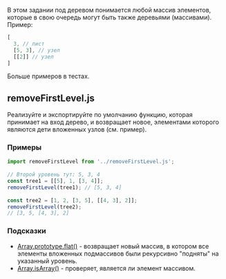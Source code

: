 В этом задании под деревом понимается любой массив элементов, которые в свою очередь могут быть также деревьями (массивами). Пример:

```javascript
[
  3, // лист
  [5, 3], // узел
  [[2]] // узел
]
```

Больше примеров в тестах.

## removeFirstLevel.js

Реализуйте и экспортируйте по умолчанию функцию, которая принимает на вход дерево, и возвращает новое, элементами которого являются дети вложенных узлов (см. пример).

### Примеры

```javascript
import removeFirstLevel from '../removeFirstLevel.js';
 
// Второй уровень тут: 5, 3, 4
const tree1 = [[5], 1, [3, 4]];
removeFirstLevel(tree1); // [5, 3, 4]
 
const tree2 = [1, 2, [3, 5], [[4, 3], 2]];
removeFirstLevel(tree2);
// [3, 5, [4, 3], 2]
```

### Подсказки

- [Array.prototype.flat()](https://developer.mozilla.org/en-US/docs/Web/JavaScript/Reference/Global_Objects/Array/flat) - возвращает новый массив, в котором все элементы вложенных подмассивов были рекурсивно "подняты" на указанный уровень.
- [Array.isArray()](https://developer.mozilla.org/en-US/docs/Web/JavaScript/Reference/Global_Objects/Array/isArray) - проверяет, является ли элемент массивом.